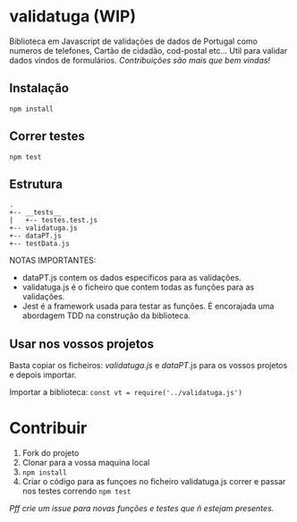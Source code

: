 # validatuga (WIP)

Biblioteca em Javascript de validações de dados de Portugal como numeros de telefones, Cartão de cidadão, cod-postal etc...
Util para validar dados vindos de formulários.
*Contribuições são mais que bem vindas!*

## Instalação

`npm install`

## Correr testes

`npm test`

## Estrutura

```
.
+-- __tests__
|   +-- testes.test.js
+-- validatuga.js
+-- dataPT.js
+-- testData.js

```
NOTAS IMPORTANTES:
- dataPT.js contem os dados especificos para as validações.
- validatuga.js é o ficheiro que contem todas as funções para as validações.
- Jest é a framework usada para testar as funções. É encorajada uma abordagem TDD na construção da biblioteca. 

## Usar nos vossos projetos
Basta copiar os ficheiros:
*validatuga.js* e *dataPT*.js para os vossos projetos e depois importar.

Importar a biblioteca: 
`const vt = require('../validatuga.js')`

# Contribuir

1. Fork do projeto
2. Clonar para a vossa maquina local
3. `npm install`
4. Criar o código para as funçoes no ficheiro validatuga.js correr e passar nos testes correndo `npm test`

*Pff crie um issue para novas funções e testes que ñ estejam presentes.*